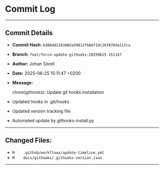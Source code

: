 # Commit Log

---

## Commit Details

- **Commit Hash:**   `b4804d2293885a59812fb66f19c2bf876da11fca`
- **Branch:**        `feat/force-update-githooks-20250625-151147`
- **Author:**        Johan Sörell
- **Date:**          2025-06-25 15:11:47 +0200
- **Message:**

  chore(githooks): Update git hooks installation

- Updated hooks in .git/hooks
- Updated version tracking file
- Automated update by githooks-install.py

---

## Changed Files:

- `M	.github/workflows/update-timeline.yml`
- `M	docs/githooks/.githooks-version.json`

---
